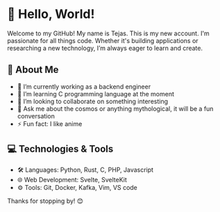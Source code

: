 # 👋 Hello, World!

Welcome to my GitHub! My name is Tejas. This is my new account. I'm passionate for all things code. Whether it's building applications or researching a new technology, I’m always eager to learn and create.

## 🚀 About Me

- 🔭 I’m currently working as a backend engineer
- 🌱 I’m learning C programming language at the moment
- 👯 I’m looking to collaborate on something interesting
- 💬 Ask me about the cosmos or anything mythological, it will be a fun conversation
- ⚡ Fun fact: I like anime

## 💻 Technologies & Tools

- 🛠 Languages: Python, Rust, C, PHP, Javascript 
- 🌐 Web Development: Svelte, SvelteKit
- ⚙️ Tools: Git, Docker, Kafka, Vim, VS code


Thanks for stopping by! 😊
